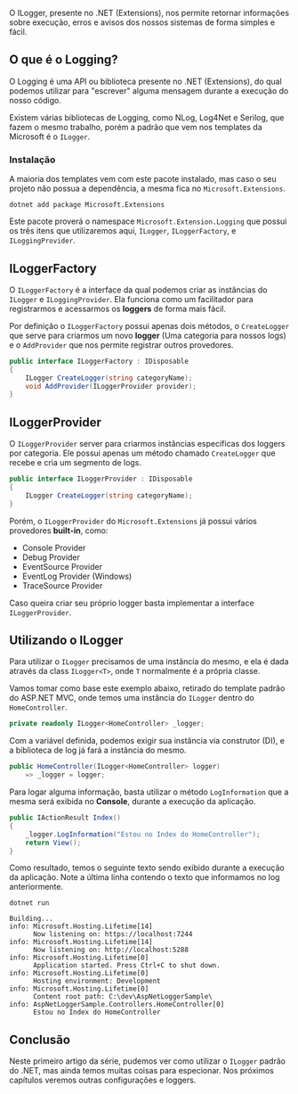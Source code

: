 O ILogger, presente no .NET (Extensions), nos permite retornar informações sobre execução, erros e avisos dos nossos sistemas de forma simples e fácil.

## O que é o Logging?
O Logging é uma API ou biblioteca presente no .NET (Extensions), do qual podemos utilizar para "escrever" alguma mensagem durante a execução do nosso código.

Existem várias bibliotecas de Logging, como NLog, Log4Net e Serilog, que fazem o mesmo trabalho, porém a padrão que vem nos templates da Microsoft é o `ILogger`.

### Instalação
A maioria dos templates vem com este pacote instalado, mas caso o seu projeto não possua a dependência, a mesma fica no `Microsoft.Extensions`.

```
dotnet add package Microsoft.Extensions
```

Este pacote proverá o namespace `Microsoft.Extension.Logging` que possui os três itens que utilizaremos aqui, `ILogger`, `ILoggerFactory`, e `ILoggingProvider`.

## ILoggerFactory
O `ILoggerFactory` é a interface da qual podemos criar as instâncias do `ILogger` e `ILoggingProvider`. Ela funciona como um facilitador para registrarmos e acessarmos os **loggers** de forma mais fácil.

Por definição o `ILoggerFactory` possui apenas dois métodos, o `CreateLogger` que serve para criarmos um novo **logger** (Uma categoria para nossos logs) e o `AddProvider` que nos permite registrar outros provedores.

```csharp
public interface ILoggerFactory : IDisposable
{
    ILogger CreateLogger(string categoryName);
    void AddProvider(ILoggerProvider provider);
}
```

## ILoggerProvider
O `ILoggerProvider` server para criarmos instâncias específicas dos loggers por categoria. Ele possui apenas um método chamado `CreateLogger` que recebe e cria um segmento de logs.

```csharp
public interface ILoggerProvider : IDisposable
{
    ILogger CreateLogger(string categoryName);
}
```
Porém, o `ILoggerProvider` do `Microsoft.Extensions` já possui vários provedores **built-in**, como:
* Console Provider
* Debug Provider
* EventSource Provider
* EventLog Provider (Windows)
* TraceSource Provider

Caso queira criar seu próprio logger basta implementar a interface `ILoggerProvider`.

## Utilizando o ILogger
Para utilizar o `ILogger` precisamos de uma instância do mesmo, e ela é dada através da class `ILogger<T>`, onde `T` normalmente é a própria classe.

Vamos tomar como base este exemplo abaixo, retirado do template padrão do ASP.NET MVC, onde temos uma instância do `ILogger` dentro do `HomeController`.

```csharp
private readonly ILogger<HomeController> _logger;
```
Com a variável definida, podemos exigir sua instância via construtor (DI), e a biblioteca de log já fará a instância do mesmo.

```csharp
public HomeController(ILogger<HomeController> logger) 
    => _logger = logger;
```
Para logar alguma informação, basta utilizar o método `LogInformation` que a mesma será exibida no **Console**, durante a execução da aplicação.

```csharp
public IActionResult Index()
{
    _logger.LogInformation("Estou no Index do HomeController");
    return View();
}
```
Como resultado, temos o seguinte texto sendo exibido durante a execução da aplicação. Note a última linha contendo o texto que informamos no log anteriormente.
```
dotnet run

Building...
info: Microsoft.Hosting.Lifetime[14]
      Now listening on: https://localhost:7244
info: Microsoft.Hosting.Lifetime[14]
      Now listening on: http://localhost:5288
info: Microsoft.Hosting.Lifetime[0]
      Application started. Press Ctrl+C to shut down.
info: Microsoft.Hosting.Lifetime[0]
      Hosting environment: Development
info: Microsoft.Hosting.Lifetime[0]
      Content root path: C:\dev\AspNetLoggerSample\
info: AspNetLoggerSample.Controllers.HomeController[0]
      Estou no Index do HomeController
```

## Conclusão
Neste primeiro artigo da série, pudemos ver como utilizar o `ILogger` padrão do .NET, mas ainda temos muitas coisas para especionar. Nos próximos capítulos veremos outras configurações e loggers.